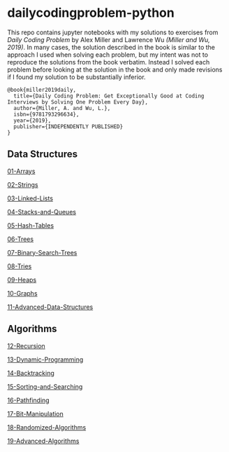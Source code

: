 # dailycodingproblem-python

This repo contains jupyter notebooks with my solutions to exercises from _Daily Coding Problem_ by Alex Miller and Lawrence Wu <cite data-cite="miller2019daily">(Miller and Wu, 2019)</cite>.  In many cases, the solution described in the book is similar to the approach I used when solving each problem, but my intent was not to reproduce the solutions from the book verbatim.  Instead I solved each problem before looking at the solution in the book and only made revisions if I found my solution to be substantially inferior.

```
@book{miller2019daily,
  title={Daily Coding Problem: Get Exceptionally Good at Coding Interviews by Solving One Problem Every Day},
  author={Miller, A. and Wu, L.},
  isbn={9781793296634},
  year={2019},
  publisher={INDEPENDENTLY PUBLISHED}
}
```

## Data Structures

[01-Arrays](01-Arrays.ipynb)

[02-Strings](02-Strings.ipynb)

[03-Linked-Lists](03-Linked-Lists.ipynb)

[04-Stacks-and-Queues](04-Stacks-and-Queues.ipynb)

[05-Hash-Tables](05-Hash-Tables.ipynb)

[06-Trees](06-Trees.ipynb)

[07-Binary-Search-Trees](07-Binary-Search-Trees.ipynb)

[08-Tries](08-Tries.ipynb)

[09-Heaps](09-Heaps.ipynb)

[10-Graphs](10-Graphs.ipynb)

[11-Advanced-Data-Structures](11-Advanced-Data-Structures.ipynb)

## Algorithms

[12-Recursion](12-Recursion.ipynb)

[13-Dynamic-Programming](13-Dynamic-Programming.ipynb)

[14-Backtracking](14-Backtracking.ipynb)

[15-Sorting-and-Searching](15-Sorting-and-Searching.ipynb)

[16-Pathfinding](16-Pathfinding.ipynb)

[17-Bit-Manipulation](17-Bit-Manipulation.ipynb)

[18-Randomized-Algorithms](18-Randomized-Algorithms.ipynb)

[19-Advanced-Algorithms](19-Advanced-Algorithms.ipynb)
